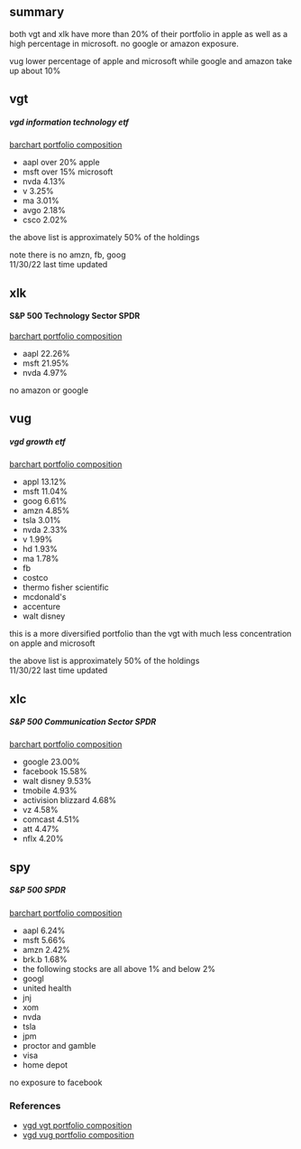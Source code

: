 
## summary

both vgt and xlk have more than 20% of their portfolio in apple as well as
a high percentage in microsoft. no google or amazon exposure.

vug lower percentage of apple and microsoft 
while google and amazon take up about 10%

## vgt
##### vgd information technology etf

[barchart portfolio composition](https://www.barchart.com/etfs-funds/quotes/vgt/constituents)

* aapl  over 20% apple
* msft  over 15% microsoft
* nvda   4.13%
* v      3.25%
* ma     3.01%
* avgo   2.18%
* csco   2.02%

the above list is approximately 50% of the holdings

note there is no amzn, fb, goog   
11/30/22 last time updated


## xlk
#### S&P 500 Technology Sector SPDR

[barchart portfolio composition](https://www.barchart.com/etfs-funds/quotes/xlk/constituents)

* aapl 22.26%
* msft 21.95%
* nvda  4.97%

no amazon or google

## vug
##### vgd growth etf

[barchart portfolio composition](https://www.barchart.com/etfs-funds/quotes/vug/constituents)

* appl 13.12%
* msft 11.04%
* goog  6.61%
* amzn  4.85%
* tsla  3.01%
* nvda  2.33%
* v     1.99%
* hd    1.93%
* ma    1.78%
* fb
* costco
* thermo fisher scientific
* mcdonald's
* accenture
* walt disney

this is a more diversified portfolio than the vgt
with much less concentration on apple and microsoft

the above list is approximately 50% of the holdings   
11/30/22 last time updated


## xlc
##### S&P 500 Communication Sector SPDR

[barchart portfolio composition](https://www.barchart.com/etfs-funds/quotes/xlc/constituents)

* google     23.00%
* facebook   15.58%
* walt disney 9.53%
* tmobile     4.93%
* activision blizzard 4.68%
* vz 4.58%
* comcast 4.51%
* att  4.47%
* nflx 4.20%

## spy
##### S&P 500 SPDR

[barchart portfolio composition](https://www.barchart.com/etfs-funds/quotes/SPY/constituents)

* aapl  6.24%
* msft  5.66%
* amzn  2.42%
* brk.b 1.68%
* the following stocks are all above 1% and below 2%
* googl
* united health
* jnj
* xom
* nvda
* tsla
* jpm   
* proctor and gamble
* visa
* home depot

no exposure to facebook

### References

* [vgd vgt portfolio composition](https://investor.vanguard.com/investment-products/etfs/profile/vgt#portfolio-composition)
* [vgd vug portfolio composition](https://investor.vanguard.com/investment-products/etfs/profile/vug#portfolio-composition)
